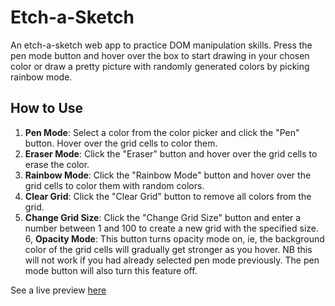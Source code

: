 # Etch-a-Sketch

An etch-a-sketch web app to practice DOM manipulation skills. Press the pen mode button and hover over the box to start drawing in your chosen color or draw a pretty picture with randomly generated colors by picking rainbow mode.

## How to Use

1. **Pen Mode**: Select a color from the color picker and click the "Pen" button. Hover over the grid cells to color them.
2. **Eraser Mode**: Click the "Eraser" button and hover over the grid cells to erase the color.
3. **Rainbow Mode**: Click the "Rainbow Mode" button and hover over the grid cells to color them with random colors.
4. **Clear Grid**: Click the "Clear Grid" button to remove all colors from the grid.
5. **Change Grid Size**: Click the "Change Grid Size" button and enter a number between 1 and 100 to create a new grid with the specified size.
6, **Opacity Mode**: This button turns opacity mode on, ie, the background color of the grid cells will gradually get stronger as you hover. NB this will not work if you had already selected pen mode previously. The pen mode button will also turn this feature off.

See a live preview [here](https://bgowera.github.io/odin-etch-a-sketch/)
